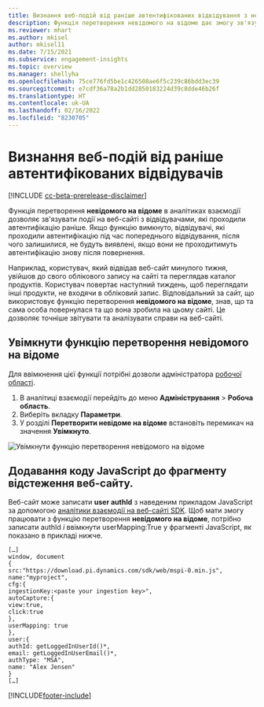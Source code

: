 ```yaml
---
title: Визнання веб-подій від раніше автентифікованих відвідування з невідомими до відомих
description: Функція перетворення невідомого на відоме дає змогу зв'язувати події на веб-сайті з користувачами, які проходили автентифікацію раніше.
ms.reviewer: mhart
ms.author: mkisel
author: mkisel11
ms.date: 7/15/2021
ms.subservice: engagement-insights
ms.topic: overview
ms.manager: shellyha
ms.openlocfilehash: 75ce776fd5be1c426508ae6f5c239c86bdd3ec39
ms.sourcegitcommit: e7cdf36a78a2b1dd2850183224d39c8dde46b26f
ms.translationtype: HT
ms.contentlocale: uk-UA
ms.lasthandoff: 02/16/2022
ms.locfileid: "8230705"
---
```

# <a name="recognize-web-events-from-previously-authenticated-visitors"></a>Визнання веб-подій від раніше автентифікованих відвідувачів

[!INCLUDE [cc-beta-prerelease-disclaimer](includes/cc-beta-prerelease-disclaimer.md)]

Функція перетворення **невідомого на відоме** в аналітиках взаємодії дозволяє зв'язувати події на веб-сайті з відвідувачами, які проходили автентифікацію раніше. Якщо функцію вимкнуто, відвідувачі, які проходили автентифікацію під час попереднього відвідування, після чого залишилися, не будуть виявлені, якщо вони не проходитимуть автентифікацію знову після повернення. 

Наприклад, користувач, який відвідав веб-сайт минулого тижня, увійшов до свого облікового запису на сайті та переглядав каталог продуктів. Користувач повертає наступний тиждень, щоб переглядати інші продукти, не входячи в обліковий запис. Відповідальний за сайт, що використовує функцію перетворення **невідомого на відоме**, знав, що та сама особа повернулася та що вона зробила на цьому сайті. Це дозволяє точніше звітувати та аналізувати справи на веб-сайті.

## <a name="enable-unknown-to-known"></a>Увімкнути функцію перетворення невідомого на відоме

Для ввімкнення цієї функції потрібні дозволи адміністратора [робочої області](user-roles.md). 

1. В аналітиці взаємодії перейдіть до меню **Адміністрування** > **Робоча область**. 
2. Виберіть вкладку **Параметри**.
3. У розділі **Перетворити невідоме на відоме** встановіть перемикач на значення **Увімкнуто**.

![Увімкнути функцію перетворення невідомого на відоме](media/U2Ktoggle.png "Увімкнути функцію перетворення невідомого на відоме")

## <a name="adding-javascript-code-to-your-sites-tracking-snippet"></a>Додавання коду JavaScript до фрагменту відстеження веб-сайту.

Веб-сайт може записати **user authId** з наведеним прикладом JavaScript за допомогою [аналітики взаємодії на веб-сайті SDK](advanced-SDK-implementation.md). Щоб мати змогу працювати з функцію перетворення **невідомого на відоме**, потрібно записати authId *і* ввімкнути userMapping:True у фрагменті JavaScript, як показано в прикладі нижче.

```
[…]
window, document
{
src:"https://download.pi.dynamics.com/sdk/web/mspi-0.min.js",
name:"myproject",
cfg:{
ingestionKey:<paste your ingestion key>",
autoCapture:{
view:true,
click:true
},
userMapping: true
},
user:{
authId: getLoggedInUserId()*,
email: getLoggedInUserEmail()*,
authType: "MSA",
name: "Alex Jensen"
}
[…]
```

[!INCLUDE[footer-include](../includes/footer-banner.md)]
